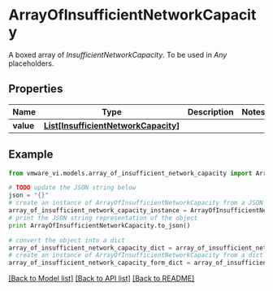 # ArrayOfInsufficientNetworkCapacity

A boxed array of *InsufficientNetworkCapacity*. To be used in *Any* placeholders. 

## Properties
Name | Type | Description | Notes
------------ | ------------- | ------------- | -------------
**value** | [**List[InsufficientNetworkCapacity]**](InsufficientNetworkCapacity.md) |  | 

## Example

```python
from vmware_vi.models.array_of_insufficient_network_capacity import ArrayOfInsufficientNetworkCapacity

# TODO update the JSON string below
json = "{}"
# create an instance of ArrayOfInsufficientNetworkCapacity from a JSON string
array_of_insufficient_network_capacity_instance = ArrayOfInsufficientNetworkCapacity.from_json(json)
# print the JSON string representation of the object
print ArrayOfInsufficientNetworkCapacity.to_json()

# convert the object into a dict
array_of_insufficient_network_capacity_dict = array_of_insufficient_network_capacity_instance.to_dict()
# create an instance of ArrayOfInsufficientNetworkCapacity from a dict
array_of_insufficient_network_capacity_form_dict = array_of_insufficient_network_capacity.from_dict(array_of_insufficient_network_capacity_dict)
```
[[Back to Model list]](../README.md#documentation-for-models) [[Back to API list]](../README.md#documentation-for-api-endpoints) [[Back to README]](../README.md)



